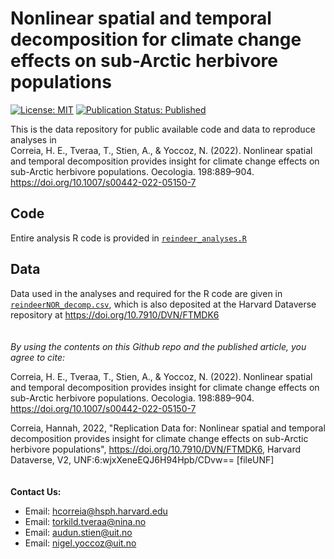 # Nonlinear spatial and temporal decomposition for climate change effects on sub-Arctic herbivore populations
[![License: MIT](https://img.shields.io/badge/License-MIT-yellow.svg)](https://opensource.org/licenses/MIT) [![Publication Status: Published](https://img.shields.io/badge/Publication%20Status-Published-success)](https://doi.org/10.1007/s00442-022-05150-7)

This is the data repository for public available code and data to reproduce analyses in  
Correia, H. E., Tveraa, T., Stien, A., & Yoccoz, N. (2022). Nonlinear spatial and temporal decomposition provides insight for climate change effects on sub-Arctic herbivore populations. Oecologia. 198:889–904. https://doi.org/10.1007/s00442-022-05150-7

## Code
Entire analysis R code is provided in [`reindeer_analyses.R`](reindeer_analyses.R)

## Data
Data used in the analyses and required for the R code are given in [`reindeerNOR_decomp.csv`](reindeerNOR_decomp.csv), which is also deposited at the Harvard Dataverse repository at https://doi.org/10.7910/DVN/FTMDK6
\
\
\
_By using the contents on this Github repo and the published article, you agree to cite:_  

Correia, H. E., Tveraa, T., Stien, A., & Yoccoz, N. (2022). Nonlinear spatial and temporal decomposition provides insight for climate change effects on sub-Arctic herbivore populations. Oecologia. 198:889–904. https://doi.org/10.1007/s00442-022-05150-7  

Correia, Hannah, 2022, "Replication Data for: Nonlinear spatial and temporal decomposition provides insight for climate change effects on sub-Arctic herbivore populations", https://doi.org/10.7910/DVN/FTMDK6, Harvard Dataverse, V2, UNF:6:wjxXeneEQJ6H94Hpb/CDvw== [fileUNF] 
\
\
\
__Contact Us:__
- Email: [hcorreia@hsph.harvard.edu](mailto:hcorreia@hsph.harvard.edu)  
- Email: [torkild.tveraa@nina.no](mailto:torkild.tveraa@nina.no)
- Email: [audun.stien@uit.no](mailto:audun.stien@uit.no)
- Email: [nigel.yoccoz@uit.no](mailto:nigel.yoccoz@uit.no)  

